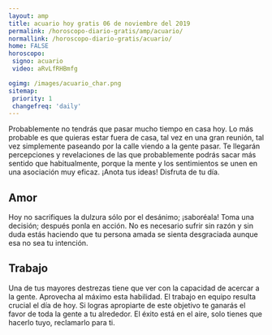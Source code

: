 ```yaml
---
layout: amp
title: acuario hoy gratis 06 de noviembre del 2019 
permalink: /horoscopo-diario-gratis/amp/acuario/
normallink: /horoscopo-diario-gratis/acuario/
home: FALSE
horoscopo:
 signo: acuario
 video: aRvLfRHBmfg

ogimg: /images/acuario_char.png
sitemap:
 priority: 1
 changefreq: 'daily'
---
```



Probablemente no tendrás que pasar mucho tiempo en casa hoy. Lo más probable es que quieras estar fuera de casa, tal vez en una gran reunión, tal vez simplemente paseando por la calle viendo a la gente pasar. Te llegarán percepciones y revelaciones de las que probablemente podrás sacar más sentido que habitualmente, porque la mente y los sentimientos se unen en una asociación muy eficaz. ¡Anota tus ideas! Disfruta de tu día.

## Amor

Hoy no sacrifiques la dulzura sólo por el desánimo; ¡saboréala! Toma una decisión; después ponla en acción. No es necesario sufrir sin razón y sin duda estás haciendo que tu persona amada se sienta desgraciada aunque esa no sea tu intención.

## Trabajo

Una de tus mayores destrezas tiene que ver con la capacidad de acercar a la gente. Aprovecha al máximo esta habilidad. El trabajo en equipo resulta crucial el día de hoy. Si logras apropiarte de este objetivo te ganarás el favor de toda la gente a tu alrededor. El éxito está en el aire, solo tienes que hacerlo tuyo, reclamarlo para ti.